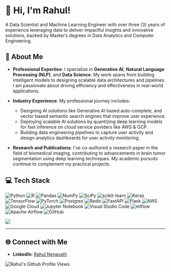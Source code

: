 # 👋 Hi, I'm Rahul!
A Data Scientist and Machine Learning Engineer with over three (3) years of experience leveraging data to deliver impactful insights and innovative solutions, backed by Master’s degrees in Data Analytics and Computer Engineering.

## 💁 About Me

- **Professional Expertise**: 
  I specialize in **Generative AI**, **Natural Language Processing (NLP)**, and **Data Science**. My work spans from building intelligent models to designing scalable data architectures and pipelines. I am passionate about driving efficiency and effectiveness in real-world applications.

- **Industry Experience**:
  My professional journey includes:
  - Designing AI solutions like Generative AI based auto-complete, and vector based semantic search engines that improve user experience.
  - Deploying scalable AI solutions by quantizing deep learning models for fast inference on cloud service poviders like AWS & GCP.
  - Building data engineering pipelines to capture user activity and design analytics dashboards for user activity monitoring.

- **Research and Publications**:
  I've co-authored a research paper in the field of biomedical imaging, contributing to advancements in brain tumor segmentation using deep learning techniques. My academic pursuits continue to complement my practical projects.

## 💻 Tech Stack
![Python](https://img.shields.io/badge/python-3670A0?style=for-the-badge&logo=python&logoColor=ffdd54)
![R](https://img.shields.io/badge/r-%23276DC3.svg?style=for-the-badge&logo=r&logoColor=white)
![Pandas](https://img.shields.io/badge/pandas-%23150458.svg?style=for-the-badge&logo=pandas&logoColor=white)
![NumPy](https://img.shields.io/badge/numpy-%23013243.svg?style=for-the-badge&logo=numpy&logoColor=white)
![SciPy](https://img.shields.io/badge/SciPy-%230C55A5.svg?style=for-the-badge&logo=scipy&logoColor=%white)
![scikit-learn](https://img.shields.io/badge/scikit--learn-%23F7931E.svg?style=for-the-badge&logo=scikit-learn&logoColor=white)
![Keras](https://img.shields.io/badge/Keras-%23D00000.svg?style=for-the-badge&logo=Keras&logoColor=white)
![TensorFlow](https://img.shields.io/badge/TensorFlow-%23FF6F00.svg?style=for-the-badge&logo=TensorFlow&logoColor=white)
![PyTorch](https://img.shields.io/badge/PyTorch-%23EE4C2C.svg?style=for-the-badge&logo=PyTorch&logoColor=white)
![Postgres](https://img.shields.io/badge/postgres-%23316192.svg?style=for-the-badge&logo=postgresql&logoColor=white)
![Redis](https://img.shields.io/badge/redis-%23DD0031.svg?style=for-the-badge&logo=redis&logoColor=white)
![FastAPI](https://img.shields.io/badge/FastAPI-005571?style=for-the-badge&logo=fastapi)
![Flask](https://img.shields.io/badge/flask-%23000.svg?style=for-the-badge&logo=flask&logoColor=white)
![AWS](https://img.shields.io/badge/AWS-%23FF9900.svg?style=for-the-badge&logo=amazon-aws&logoColor=white)
![Google Cloud](https://img.shields.io/badge/GoogleCloud-%234285F4.svg?style=for-the-badge&logo=google-cloud&logoColor=white)
![Jupyter Notebook](https://img.shields.io/badge/jupyter-%23FA0F00.svg?style=for-the-badge&logo=jupyter&logoColor=white)
![Visual Studio Code](https://img.shields.io/badge/Visual%20Studio%20Code-0078d7.svg?style=for-the-badge&logo=visual-studio-code&logoColor=white)
![mlflow](https://img.shields.io/badge/mlflow-%23d9ead3.svg?style=for-the-badge&logo=numpy&logoColor=blue)
![Apache Airflow](https://img.shields.io/badge/Apache%20Airflow-017CEE?style=for-the-badge&logo=Apache%20Airflow&logoColor=white)
![GitHub](https://img.shields.io/badge/github-%23121011.svg?style=for-the-badge&logo=github&logoColor=white)


<!-- GitHub stats from https://github.com/anuraghazra/github-readme-stats -->
![](https://github-readme-stats.vercel.app/api?username=RahulNenavath&theme=radical&hide_border=false&include_all_commits=true&count_private=true)<br/>

---

## 🌐 Connect with Me
- **LinkedIn**: [Rahul Nenavath](https://www.linkedin.com/in/rahul-nenavath/)

![Rahul's Github Profile Views](https://komarev.com/ghpvc/?username=RahulNenavath&color=blue) 
